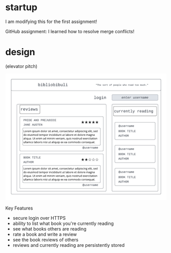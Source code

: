 # startup

I am modifying this for the first assignment!

GitHub assignment: I learned how to resolve merge conflicts!

# design

(elevator pitch)

![wireframe of page design](bibliobibuli-wireframe.png)


Key Features
* secure login over HTTPS
* ability to list what book you're currently reading
* see what books others are reading
* rate a book and write a review
* see the book reviews of others
* reviews and currently reading are persistently stored

